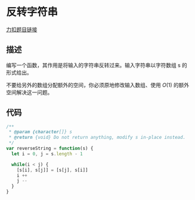 # 反转字符串

[力扣题目链接](https://leetcode-cn.com/problems/reverse-string/)

## 描述

编写一个函数，其作用是将输入的字符串反转过来。输入字符串以字符数组 s 的形式给出。

不要给另外的数组分配额外的空间，你必须原地修改输入数组、使用 $O(1)$ 的额外空间解决这一问题。


## 代码
```javascript
/**
 * @param {character[]} s
 * @return {void} Do not return anything, modify s in-place instead.
 */
var reverseString = function(s) {
  let i = 0, j = s.length - 1

  while(i < j) {
    [s[i], s[j]] = [s[j], s[i]]
    i ++
    j --
  }
}
```
